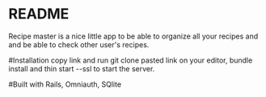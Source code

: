# README
Recipe master is a nice little app to be able to organize all your recipes and and be able to check other user's recipes.

#Installation
copy link and run git clone pasted link on your editor, bundle install and thin start --ssl to start the server.

#Built with
Rails, Omniauth, SQlite



